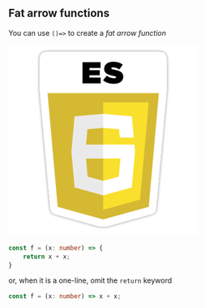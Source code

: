 ## Fat arrow functions

You can use `()=>` to create a *fat arrow function*

![es6](resources/es6.png)<!-- .element class="emblem"  -->

```typescript
const f = (x: number) => {
    return x + x;
}
```

or, when it is a one-line, omit the `return` keyword

```typescript
const f = (x: number) => x + x;
```
